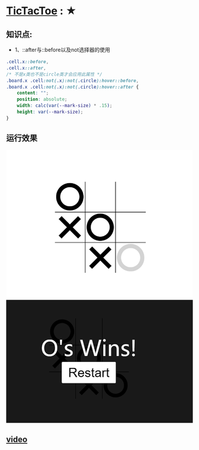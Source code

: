 # <a href="https://inthe-darkness.github.io/JsPractice/content/TicTacToe/">TicTacToe</a> : ★
## 知识点:
- 1、::after与::before以及not选择器的使用
```css
.cell.x::before,
.cell.x::after,
/* 不是x类也不是circle类才会应用此属性 */
.board.x .cell:not(.x):not(.circle):hover::before,
.board.x .cell:not(.x):not(.circle):hover::after {
    content: "";
    position: absolute;
    width: calc(var(--mark-size) * .15);
    height: var(--mark-size);
}
```

## 运行效果
![](./image/1.png)
![](./image/2.png)

## [video](https://www.youtube.com/watch?v=Y-GkMjUZsmM)